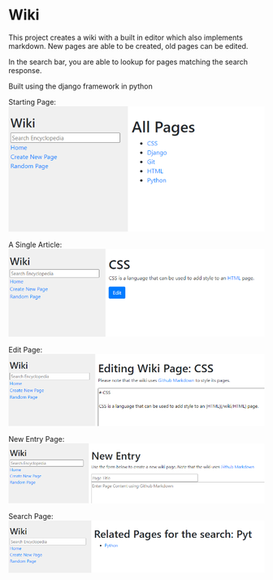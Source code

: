 # Wiki

This project creates a wiki with a built in editor which also implements markdown.
New pages are able to be created, old pages can be edited.

In the search bar, you are able to lookup for pages matching the search response.

Built using the django framework in python


Starting Page:
![Start Page](/Images/Main%20Page.png)

A Single Article:
![Article](/Images/Article%20Page.png)

Edit Page:
![Article](/Images/Edit%20Page.png)

New Entry Page:
![Article](/Images/New%20Entry%20Page.png)

Search Page:
![Article](/Images/Search%20Page.png)